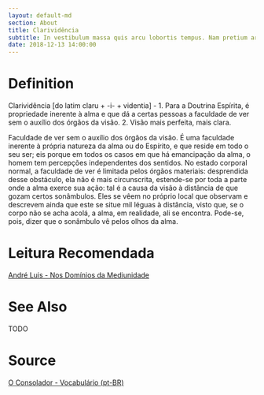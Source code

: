 ```yaml
---
layout: default-md
section: About
title: Clarividência
subtitle: In vestibulum massa quis arcu lobortis tempus. Nam pretium arcu in odio vulputate luctus.
date: 2018-12-13 14:00:00
---
```


# Definition
Clarividência [do latim claru + -i- + videntia] - 1. Para a Doutrina Espírita, é propriedade inerente à alma e que dá a certas pessoas a faculdade de ver sem o auxílio dos órgãos da visão. 2. Visão mais perfeita, mais clara.

Faculdade de ver sem o auxílio dos órgãos da visão. É uma faculdade inerente à própria natureza da alma ou do Espírito, e que reside em todo o seu ser; eis porque em todos os casos em que há emancipação da alma, o homem tem percepções independentes dos sentidos. No estado corporal normal, a faculdade de ver é limitada pelos órgãos materiais: desprendida desse obstáculo, ela não é mais circunscrita, estende-se por toda a parte onde a alma exerce sua ação: tal é a causa da visão à distância de que gozam certos sonâmbulos. Eles se vêem no próprio local que observam e descrevem ainda que este se situe mil léguas à distância, visto que, se o corpo não se acha acolá, a alma, em realidade, ali se encontra. Pode-se, pois, dizer que o sonâmbulo vê pelos olhos da alma. 

# Leitura Recomendada
[André Luis - Nos Domínios da Mediunidade](/books/andre-luis/in-the-realms-of-mediumship)

# See Also
TODO

# Source
[O Consolador - Vocabulário (pt-BR)](http://www.oconsolador.com.br/linkfixo/vocabulario/principal.html)
